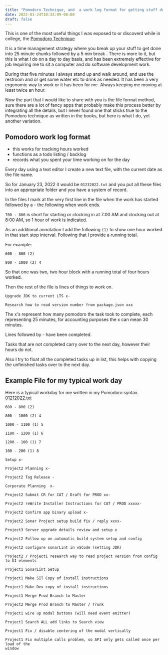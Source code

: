 ```yaml
---
title: "Pomodoro Technique, and  a work log format for getting stuff done"
date: 2022-01-24T10:33:09-08:00
draft: false
---
```


This is one of the most useful things I was exposed to or discoverd while in college, the [Pomodoro Technique](https://francescocirillo.com/pages/pomodoro-technique)

It is a time management strategy where you break up your stuff to get done into 25 minute chunks followed by a 5 min break . There is more to it, but this is what I do on a day to day basis, and has been extremely effective for job requiring me to sit a computer and do software development work.

During that five minutes I always stand up and walk around, and use the restroom and or get some water etc to drink as needed. It has been a very ergonomic way to work or it has been for me. Always keeping me moving at least twice an hour.

Now the part that I would like to share with you is the file format method, sure there are a lot of fancy apps that probably make this process better by integrating all the details, but I never found one that sticks true to the Pomodoro technique as written in the books, but here is  what I do, yet another variation.

## Pomodoro work log format 

- this works for tracking hours worked
- functions as a todo listing / backlog
- records what you spent your time working on for the day

Every day using a text editor I create a new text file, with the current date as the file name.

So for January 23, 2022 it would be `01232022.txt` and you put all these files into an appropriate folder and you have a system of record.

In the files I mark at the very first line in the file when the work has started followed by a - the following when work ends. 

`700 - 800` is short for starting or clocking in at 7:00 AM and clocking out at 8:00 AM, so 1 hour of work is indicated. 

As an additional annotation I add the following `(1)` to show one hour worked in that start stop interval. Following that I provide a running total.

For example:

    600 - 800 (2)

    800 - 1000 (2) 4 

So that one was two, two hour block with a running total of four hours worked.

Then the rest of the file is lines of things to work on.

    Upgrade JDK to current LTS x-

    Research how to read version number from package.json xxx

The x's represent how many pomodoro the task took to complete, each representing 25 minutes, for accounting purposes the x can mean 30 minutes.  

Lines followed by - have been completed.

Tasks that are not completed carry over to the next day, however their hours do not.

Also I try to float all the completed tasks up in list, this helps with copying the unfinished tasks over to the next day. 

## Example File for my typical work day 

Here is a typical workday for me written in my Pomodoro syntax. [01212022.txt](01212022.txt)

    600 - 800 (2)

    800 - 1000 (2) 4 

    1000 - 1100 (1) 5

    1100 - 1200 (1) 6

    1200 - 100 (1) 7 

    100 - 200 (1) 8

    Setup x- 

    Project2 Planning x- 

    Project2 Tag Release -

    Corporate Planning  x- 

    Project2 Submit CR for CAT / Draft for PROD xx-

    Project2 reWrite Installer Instructions for CAT / PROD xxxxx- 

    Project2 Confirm app binary upload x- 

    Project2 Sonar Project setup build fix / reply xxxx-

    Project3 Server upgrade details review and setup x 

    Project2 Follow up on automatic build system setup and config 

    Project2 configure sonarLint in vSCode (setting JDK) 

    Project2 / Project1 research way to read project version from config to UI elements

    Project1 SonarLint Setup

    Project1 Make SIT Copy of install instructions 

    Project1 Make Dev copy of install instructions

    Project1 Merge Prod Branch to Master

    Project2 Merge Prod Branch to Master / Trunk

    Project1 wire up modal buttons (will need event emitter)

    Project1 Search ALL add links to Search view

    Project1 Fix / disable centering of the modal vertically

    Project1 Fix multiple calls problem, so API only gets called once per load of the
    window
